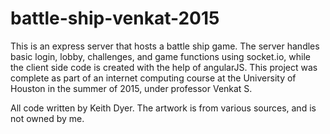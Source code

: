 # battle-ship-venkat-2015

This is an express server that hosts a battle ship game. The server handles basic login, lobby, challenges, and game functions using socket.io, while the client side code is created with the help of angularJS. This project was complete as part of an internet computing course at the University of Houston in the summer of 2015, under professor Venkat S. 

All code written by Keith Dyer. The artwork is from various sources, and is not owned by me.
